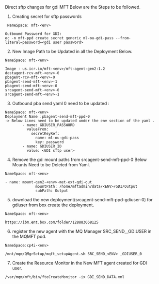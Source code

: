 Direct sftp changes for gdi MFT Below are the Steps to be followed.



1) Creating secret for sftp passwords 
```
 NameSpace: mft-<env>

Outbound Password for GDI:
oc -n mft-ppd create secret generic ml-ou-gdi-pass --from-literal=password=<gdi user password> 
```

2) New Image Path to be Updated in all the Deployment Below.
```
NameSpace: mft-<env>

Image : us.icr.io/mft-<env>/mft-agent-gen2:1.2
destagent-rcv-mft-<env>-0
pbagent-rcv-mft-<env>-0
pbagent-send-mft-<env>-1
pbagent-send-mft-<env>-0
srcagent-send-mft-<env>-0
srcagent-send-mft-<env>-1
```
3) Outbound pba send yaml 0  need to be updated : 
```
NameSpace: mft-<env>
Deployment Name :pbagent-send-mft-ppd-0 		
-> Below Lines need to be updated under the env section of the yaml .
        - name: GDIUSER_PASSWORD
          valueFrom:
            secretKeyRef:
              name: ml-ou-gdi-pass
              key: password
        - name: GDIUSER_ID
          value: <GDI sftp user>
```
	 
4) Remove the gdi mount paths from srcagent-send-mft-ppd-0 
Below Mounts Need to be Deleted from Yaml.
```
NameSpace: mft-<env>

- name: mount-gen2-<env>-met-ext-gdi-out
              mountPath: /home/mftadmin/data/<ENV>/GDI/Output
              subPath: Output
```

5) download the new deployment(srcagent-send-mft-ppd-gdiuser-0) for gdiuser from box create the deployment.
```
NameSpace: mft-<env>

https://ibm.ent.box.com/folder/128883068125
```
6) register the new agent with the MQ Manager SRC_SEND_<ENV>_GDIUSER  in the MQMFT pod.
```
NameSpace:cp4i-<env>
	
/mnt/mqm/QMgrSetup/mqft_setupAgent.sh SRC_SEND_<ENV> _GDIUSER_0
```

7) Create the Resource Monitor in the New MFT agent created for GDI user.
```
/var/mqm/mft/bin/fteCreateMonitor -ix GDI_SEND_DATA.xml
```





